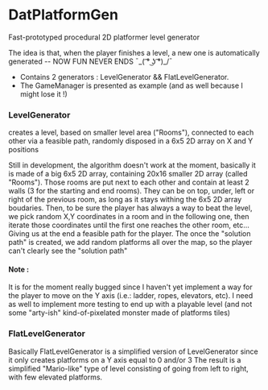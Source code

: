 # DatPlatformGen
Fast-prototyped procedural 2D platformer level generator

The idea is that, when the player finishes a level, a new one is automatically generated
-- NOW FUN NEVER ENDS ¯\_( ͡° ͜ʖ ͡°)_/¯

- Contains 2 generators : LevelGenerator && FlatLevelGenerator.
- The GameManager is presented as example (and as well because I might lose it !)

### LevelGenerator

creates a level, based on smaller level area ("Rooms"), connected to each other via a feasible path, randomly disposed in a 6x5 2D array on X and Y positions

Still in development, the algorithm doesn't work at the moment, basically it is made of a big 6x5 2D array, containing 20x16 smaller 2D array (called "Rooms").
Those rooms are put next to each other and contain at least 2 walls (3 for the starting and end rooms).
They can be on top, under, left or right of the previous room, as long as it stays withing the 6x5 2D array boudaries.
Then, to be sure the player has always a way to beat the level, we pick random X,Y coordinates in a room and in the following one,
then iterate those coordinates until the first one reaches the other room, etc...
Giving us at the end a feasible path for the player.
The once the "solution path" is created, we add random platforms all over the map, so the player can't clearly see the "solution path"

#### Note :
It is for the moment really bugged since I haven't yet implement a way for the player to move on the Y axis (i.e.: ladder, ropes, elevators, etc).
I need as well to implement more testing to end up with a playable level (and not some "arty-ish" kind-of-pixelated monster made of platforms tiles)


### FlatLevelGenerator

Basically FlatLevelGenerator is a simplified version of LevelGenerator since it only creates platforms on a Y axis equal to 0 and/or 3
The result is a simplified "Mario-like" type of level consisting of going from left to right, with few elevated platforms.
